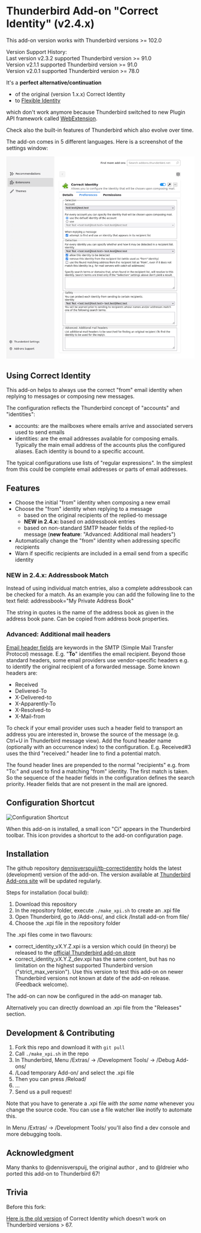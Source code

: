 Thunderbird Add-on "Correct Identity" (v2.4.x)
==============================================

This add-on version works with Thunderbird versions >= 102.0

Version Support History:  
Last version v2.3.2 supported Thunderbird version >= 91.0  
Version v2.1.1 supported Thunderbird version >= 91.0  
Version v2.0.1 supported Thunderbird version >= 78.0  


It's a **perfect alternative/continuation**

- of the original (version 1.x.x) Correct Identity
- to [Flexible Identity](https://github.com/snakelizzard/flexible_identity)

which don't work anymore because Thunderbird switched to new Plugin API
framework called [WebExtension](https://webextension-api.thunderbird.net/).

Check also the built-in features of Thunderbird which also evolve over time.

The add-on comes in 5 different languages. Here is a screenshot of the settings
window:

![Settings window](images/settings.png)

Using Correct Identity
----------------------

This add-on helps to always use the correct "from" email identity when replying to messages or composing new messages.

The configuration reflects the Thunderbird concept of "accounts" and "identities":

* accounts: are the mailboxes where emails arrive and associated servers used to send emails
* identities: are the email addresses available for composing emails. Typically the main email address of the accounts plus the configured aliases. Each identity is bound to a specific account.

The typical configurations use lists of "regular expressions". In the simplest from this could be complete email addresses or parts of email addresses.

Features
--------

* Choose the initial "from" identity when composing a new email
* Choose the "from" identity when replying to a message
    * based on the original recipients of the replied-to message
    * **NEW in 2.4.x:** based on addressbook entries
    * based on non-standard SMTP header fields of the replied-to message (**new feature**: "Advanced: Additional mail headers")
* Automatically change the "from" identity when addressing specific recipients
* Warn if specific recipients are included in a email send from a specific identity

### **NEW in 2.4.x:** Addressbook Match
Instead of using individual match entries, also a complete addressbook can be checked for a match.
As an example you can add the following line to the text field:
addressbook="My Private Address Book"

The string in quotes is the name of the address book as given in the
address book pane. Can be copied from address book properties.

### Advanced: Additional mail headers
[Email header fields](https://en.wikipedia.org/wiki/Email#Header_fields) are keywords in the SMTP (Simple Mail Transfer Protocol) message. E.g. "**To**" identifies the email recipient.
Beyond those standard headers, some email providers use vendor-specific headers e.g. to identify the original recipient of a forwarded message. Some known headers are:

* Received
* Delivered-To
* X-Delivered-to
* X-Apparently-To
* X-Resolved-to
* X-Mail-from

To check if your email provider uses such a header field to transport an address you are interested in, browse the source of the message (e.g. Ctrl+U in Thunderbird message view).
Add the found header name (optionally with an occurrence index) to the configuration.
E.g. Received#3 uses the third "received:" header line to find a potential match.

The found header lines are prepended to the normal "recipients" e.g. from "To:" and used to find
a matching "from" identity. The first match is taken. So the sequence of the header fields in the configuration defines the search priority.
Header fields that are not present in the mail are ignored.


Configuration Shortcut
----------------------
![Configuration Shortcut](images/configuration_shortcut.png)

When this add-on is installed, a small icon "Ci" appears in the Thunderbird toolbar.
This icon provides a shortcut to the add-on configuration page.

Installation
------------
The github repository [dennisverspuij/tb-correctidentity](https://github.com/dennisverspuij/tb-correctidentity) holds the latest (development) version of the add-on.
The version available at [Thunderbird Add-ons site](https://addons.thunderbird.net/de/thunderbird/addon/correct-identity/) will be updated regularly.

Steps for installation (local build):
1. Download this repository
2. In the repository folder, execute `./make_xpi.sh` to create an .xpi file
4. Open Thunderbird, go to /Add-ons/, and click /Install add-on from file/
5. Choose the .xpi file in the repository folder

The .xpi files come in two flavours:
* correct_identity_vX.Y.Z.xpi is a version which could (in theory) be released to the [official Thunderbird add-on store](https://addons.thunderbird.net/)
* correct_identity_vX.Y.Z_dev.xpi has the same content, but has no limitation on the highest supported Thunderbird version ("strict_max_version"). Use this version to test this add-on on newer Thunderbird versions not known at date of the add-on release. (Feedback welcome).

The add-on can now be configured in the add-on manager tab.


Alternatively you can directly download an .xpi file from the "Releases" section.


Development & Contributing
--------------------------

1. Fork this repo and download it with `git pull`
2. Call `./make_xpi.sh` in the repo
3. In Thunderbird, Menu /Extras/ → /Development Tools/ → /Debug Add-ons/
4. /Load temporary Add-on/ and select the .xpi file
5. Then you can press /Reload/
6. …
7. Send us a pull request!

Note that you have to generate a .xpi file *with the same name* whenever you change the source code. You can use a file watcher like inotify to automate this.

In Menu /Extras/ → /Development Tools/ you'll also find a dev console and more debugging tools.


Acknowledgment
--------------

Many thanks to @dennisverspuij, the original author , and to @ldreier who ported this add-on to Thunderbird 67!


Trivia
------

Before this fork:

[Here is the old version](https://addons.thunderbird.net/de/thunderbird/addon/correct-identity/versions/1.4.7)
of Correct Identity which doesn't work on Thunderbird versions > 67.
